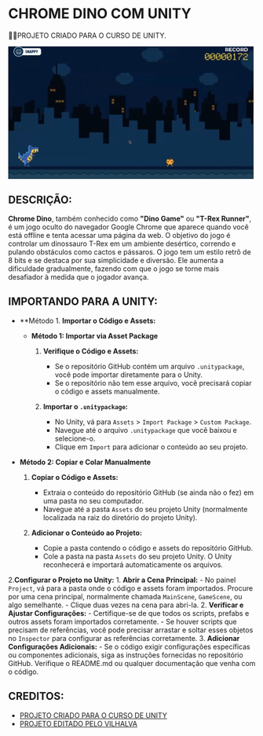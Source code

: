 # CHROME DINO COM UNITY
👨‍🏫PROJETO CRIADO PARA O CURSO DE UNITY.

<img src="FOTO.png" align="center" width="500"> <br> 

## DESCRIÇÃO:
**Chrome Dino**, também conhecido como **"Dino Game"** ou **"T-Rex Runner"**, é um jogo oculto do navegador Google Chrome que aparece quando você está offline e tenta acessar uma página da web. O objetivo do jogo é controlar um dinossauro T-Rex em um ambiente desértico, correndo e pulando obstáculos como cactos e pássaros. O jogo tem um estilo retrô de 8 bits e se destaca por sua simplicidade e diversão. Ele aumenta a dificuldade gradualmente, fazendo com que o jogo se torne mais desafiador à medida que o jogador avança.

## IMPORTANDO PARA A UNITY:
- **Método 1. **Importar o Código e Assets:**
   - **Método 1: Importar via Asset Package**
     1. **Verifique o Código e Assets:**
        - Se o repositório GitHub contém um arquivo `.unitypackage`, você pode importar diretamente para o Unity.
        - Se o repositório não tem esse arquivo, você precisará copiar o código e assets manualmente.

     2. **Importar o `.unitypackage`:**
        - No Unity, vá para `Assets` > `Import Package` > `Custom Package`.
        - Navegue até o arquivo `.unitypackage` que você baixou e selecione-o.
        - Clique em `Import` para adicionar o conteúdo ao seu projeto.

- **Método 2: Copiar e Colar Manualmente**
     1. **Copiar o Código e Assets:**
        - Extraia o conteúdo do repositório GitHub (se ainda não o fez) em uma pasta no seu computador.
        - Navegue até a pasta `Assets` do seu projeto Unity (normalmente localizada na raiz do diretório do projeto Unity).

     2. **Adicionar o Conteúdo ao Projeto:**
        - Copie a pasta contendo o código e assets do repositório GitHub.
        - Cole a pasta na pasta `Assets` do seu projeto Unity. O Unity reconhecerá e importará automaticamente os arquivos.

2.**Configurar o Projeto no Unity:**
    1. **Abrir a Cena Principal:**
    - No painel `Project`, vá para a pasta onde o código e assets foram importados. Procure por uma cena principal, normalmente chamada `MainScene`, `GameScene`, ou algo semelhante.
    - Clique duas vezes na cena para abri-la.
    2. **Verificar e Ajustar Configurações:**
    - Certifique-se de que todos os scripts, prefabs e outros assets foram importados corretamente.
    - Se houver scripts que precisam de referências, você pode precisar arrastar e soltar esses objetos no `Inspector` para configurar as referências corretamente.
    3. **Adicionar Configurações Adicionais:**
    - Se o código exigir configurações específicas ou componentes adicionais, siga as instruções fornecidas no repositório GitHub. Verifique o README.md ou qualquer documentação que venha com o código.

## CREDITOS:
- [PROJETO CRIADO PARA O CURSO DE UNITY](https://github.com/VILHALVA/CURSO-DE-UNITY)
- [PROJETO EDITADO PELO VILHALVA](https://github.com/VILHALVA)
